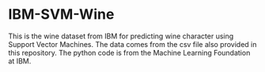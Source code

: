 # IBM-SVM-Wine
This is the wine dataset from IBM for predicting wine character using Support Vector Machines. The data comes from the csv file also provided in this repository. The python code is from the Machine Learning Foundation at IBM. 
